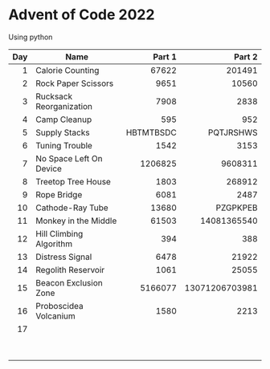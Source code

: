 # Advent of Code 2022
Using python

| Day | Name | Part 1 | Part 2 |
-----:|------|-------:|-------:|
|  1 | Calorie Counting | 67622 | 201491 |
|  2 | Rock Paper Scissors | 9651 | 10560 |
|  3 | Rucksack Reorganization | 7908 | 2838 |
|  4 | Camp Cleanup | 595 | 952 |
|  5 | Supply Stacks | HBTMTBSDC | PQTJRSHWS |
|  6 | Tuning Trouble | 1542 | 3153 |
|  7 | No Space Left On Device | 1206825 | 9608311 |
|  8 | Treetop Tree House | 1803 | 268912 |
|  9 | Rope Bridge | 6081 | 2487 |
| 10 | Cathode-Ray Tube | 13680 | PZGPKPEB |
| 11 | Monkey in the Middle | 61503 | 14081365540 |
| 12 | Hill Climbing Algorithm | 394 | 388 |
| 13 | Distress Signal | 6478 | 21922 |
| 14 | Regolith Reservoir | 1061 | 25055 |
| 15 | Beacon Exclusion Zone | 5166077 | 13071206703981 |
| 16 | Proboscidea Volcanium | 1580 | 2213 |
| 17 |  |  |  |
|  |  |  |  |
|  |  |  |  |
|  |  |  |  |
|  |  |  |  |
|  |  |  |  |
|  |  |  |  |
|  |  |  |  |
|  |  |  |  |
